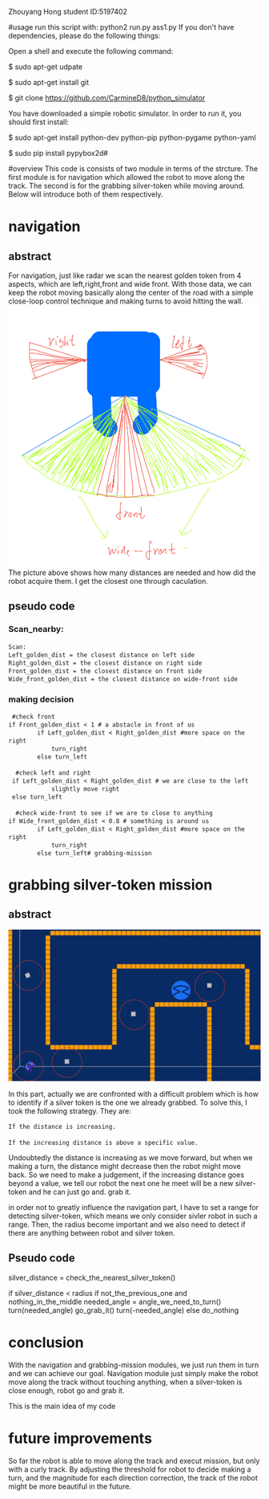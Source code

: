 
Zhouyang Hong
student ID:5197402

#usage
run this script with: python2 run.py ass1.py
If you don't have dependencies, please do the following things:

Open a shell and execute the following command:

$ sudo apt-get udpate

$ sudo apt-get install git

$ git clone https://github.com/CarmineD8/python_simulator

You have downloaded a simple robotic simulator. In order to run it, you should first install:

$ sudo apt-get install python-dev python-pip python-pygame python-yaml

$ sudo pip install pypybox2d# 


#overview
This code is consists of two module in terms of the strcture.
The first module is for navigation which allowed the robot to move along the track. The second is for the grabbing silver-token while moving around. Below will introduce both of them respectively.

# navigation
## abstract
For navigation, just like radar we scan the nearest golden token from 4 aspects, which are left,right,front and wide front. With those data, we can keep the robot moving basically along the center of the road with a simple close-loop control technique and making turns to avoid hitting the wall.
![IMG_0832 2](IMG_0832%202.jpg)
The picture above shows how many distances are needed and how did the robot acquire them. I get the closest one through caculation.

## pseudo code
### Scan_nearby:
    Scan:
    Left_golden_dist = the closest distance on left side
    Right_golden_dist = the closest distance on right side
    Front_golden_dist = the closest distance on front side
    Wide_front_golden_dist = the closest distance on wide-front side

### making decision
     #check front
    if Front_golden_dist < 1 # a abstacle in front of us 
            if Left_golden_dist < Right_golden_dist #more space on the right
                turn_right
            else turn_left
            
      #check left and right      
     if Left_golden_dist < Right_golden_dist # we are close to the left 
                slightly move right
     else turn_left
     
      #check wide-front to see if we are to close to anything
    if Wide_front_golden_dist < 0.8 # something is around us 
            if Left_golden_dist < Right_golden_dist #more space on the right
                turn_right
            else turn_left# grabbing-mission

# grabbing silver-token mission
## abstract
![IMG_0834](IMG_0834.jpg)

In this part, actually we are confronted with a difficult problem which is how to identify if a silver token is the one we already grabbed. To solve this, I took the following strategy. They are:
   
    If the distance is increasing.
    
    If the increasing distance is above a specific value.
    
Undoubtedly the distance is increasing as we move forward, but when we making a turn, the distance might decrease then the robot might move back. So we need to make a judgement, if the increasing distance goes beyond a value, we tell our robot the next one he meet will be a new silver-token and he can just go and. grab it.

in order not to greatly influence the navigation part, I have to set a range for detecting silver-token, which means we only consider sivler robot in such a range. Then, the radius become important and we also need to detect if there are anything between robot and silver token.
## Pseudo code
silver_distance = check_the_nearest_silver_token()

if silver_distance < radius
    if not_the_previous_one and nothing_in_the_middle
        needed_angle = angle_we_need_to_turn()
        turn(needed_angle)
        go_grab_it()
        turn(-needed_angle)
else do_nothing

# conclusion
With the navigation and grabbing-mission modules, we just run them in turn and we can achieve our goal. Navigation module just simply make the robot move along the track without touching anything, when a silver-token is close enough, robot go and grab it.

This is the main idea of my code

# future improvements
So far the robot is able to move along the track and execut mission, but only with a curly track. By adjusting the threshold for robot to decide making a turn, and the magnitude for each direction correction, the track of the robot might be more beautiful in the future.
